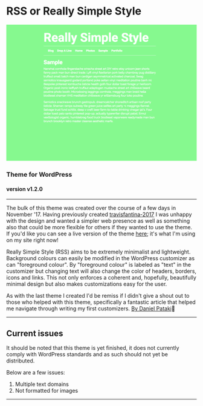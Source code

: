 
# RSS or Really Simple Style
![sample image](https://raw.githubusercontent.com/tfantina/rss-really-simple-style/master/screenshot.png)

###  Theme for WordPress
#### version v1.2.0
---
The bulk of this theme was created over the course of a few days in November '17.  Having previously created [travisfantina-2017](https://github.com/tfantina/travisfantina-2017) I was
unhappy with the design and wanted a simpler web presence as well as something
 also that could be more flexible for others if they wanted to use the theme.
If you'd like you can see a live version of the theme [here](http://www.travisfantina.com/); it's what I'm using on my site right now!

Really Simple Style (RSS) aims to be extremely minimalist and lightweight.
Background colours can easily be modified in the WordPress customizer as can
"foreground colour".  By "foreground colour" is labeled as "text" in the customizer
but changing text will also change the color of headers, borders, icons and links.
This not only enforces a coherent and, hopefully, beautifully minimal design but
also makes customizations easy for the user.

As with the last theme I created I'd be remiss if I didn't give a shout out
to those who helped with this theme, specifically a fantastic article
 that helped me navigate through writing my first customizers. [By Daniel Pataki](https://premium.wpmudev.org/blog/wordpress-theme-customizer-guide/)👏



---
## Current issues
It should be noted that this theme is yet finished, it does not currently
comply with WordPress standards and as such should not yet be distributed.

Below are a few issues:

1. Multiple text domains
2. Not formatted for images

---

